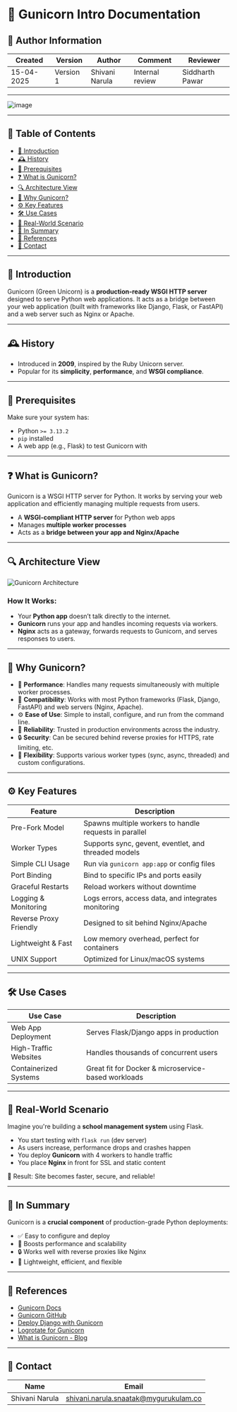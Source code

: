 # 🐍 Gunicorn Intro Documentation

## 👤 Author Information

| Created     | Version | Author          | Comment        | Reviewer        |
|-------------|---------|------------------|----------------|------------------|
| 15-04-2025  | Version 1 | Shivani Narula  | Internal review | Siddharth Pawar  |

---

![image](https://github.com/user-attachments/assets/890340a1-ed5e-4add-bdbb-3c49bd099890)

---

## 📑 Table of Contents

- [🌟 Introduction](#-introduction)
- [🕰️ History](#-history)
- [🔧 Prerequisites](#-prerequisites)
- [❓ What is Gunicorn?](#-what-is-gunicorn)
- [🔍 Architecture View](#-architecture-view)
- [🤔 Why Gunicorn?](#-why-gunicorn)
- [⚙️ Key Features](#-key-features)
- [🛠️ Use Cases](#-use-cases)
- [🧩 Real-World Scenario](#-real-world-scenario)
- [🧠 In Summary](#-in-summary)
- [🔗 References](#-references)
- [📇 Contact](#-contact)

---

## 🌟 Introduction

Gunicorn (Green Unicorn) is a **production-ready WSGI HTTP server** designed to serve Python web applications. It acts as a bridge between your web application (built with frameworks like Django, Flask, or FastAPI) and a web server such as Nginx or Apache.

---

## 🕰️ History

- Introduced in **2009**, inspired by the Ruby Unicorn server.  
- Popular for its **simplicity**, **performance**, and **WSGI compliance**.

---

## 🔧 Prerequisites

Make sure your system has:

- Python `>= 3.13.2`
- `pip` installed
- A web app (e.g., Flask) to test Gunicorn with

---

## ❓ What is Gunicorn?

Gunicorn is a WSGI HTTP server for Python. It works by serving your web application and efficiently managing multiple requests from users.

- A **WSGI-compliant HTTP server** for Python web apps  
- Manages **multiple worker processes**  
- Acts as a **bridge between your app and Nginx/Apache**

---

## 🔍 Architecture View

![Gunicorn Architecture](https://github.com/user-attachments/assets/77554584-461e-440a-8fc3-2c678baacd9b)

### How It Works:

- Your **Python app** doesn’t talk directly to the internet.
- **Gunicorn** runs your app and handles incoming requests via workers.
- **Nginx** acts as a gateway, forwards requests to Gunicorn, and serves responses to users.

---

## 🤔 Why Gunicorn?

- 🚀 **Performance**: Handles many requests simultaneously with multiple worker processes.
- 🔗 **Compatibility**: Works with most Python frameworks (Flask, Django, FastAPI) and web servers (Nginx, Apache).
- ⚙️ **Ease of Use**: Simple to install, configure, and run from the command line.
- 🔁 **Reliability**: Trusted in production environments across the industry.
- 🔒 **Security**: Can be secured behind reverse proxies for HTTPS, rate limiting, etc.
- 🔧 **Flexibility**: Supports various worker types (sync, async, threaded) and custom configurations.

---

## ⚙️ Key Features

| Feature                     | Description                                                                 |
|-----------------------------|-----------------------------------------------------------------------------|
| Pre-Fork Model              | Spawns multiple workers to handle requests in parallel                     |
| Worker Types                | Supports sync, gevent, eventlet, and threaded models                        |
| Simple CLI Usage            | Run via `gunicorn app:app` or config files                                 |
| Port Binding                | Bind to specific IPs and ports easily                                      |
| Graceful Restarts           | Reload workers without downtime                                            |
| Logging & Monitoring        | Logs errors, access data, and integrates monitoring                        |
| Reverse Proxy Friendly      | Designed to sit behind Nginx/Apache                                        |
| Lightweight & Fast          | Low memory overhead, perfect for containers                                |
| UNIX Support                | Optimized for Linux/macOS systems                                          |

---

## 🛠️ Use Cases

| Use Case               | Description                                           |
|------------------------|-------------------------------------------------------|
| Web App Deployment     | Serves Flask/Django apps in production               |
| High-Traffic Websites  | Handles thousands of concurrent users                |
| Containerized Systems  | Great fit for Docker & microservice-based workloads  |

---

## 🧩 Real-World Scenario

Imagine you're building a **school management system** using Flask.

- You start testing with `flask run` (dev server)
- As users increase, performance drops and crashes happen
- You deploy **Gunicorn** with 4 workers to handle traffic
- You place **Nginx** in front for SSL and static content

🎯 Result: Site becomes faster, secure, and reliable!

---

## 🧠 In Summary

Gunicorn is a **crucial component** of production-grade Python deployments:

- ✅ Easy to configure and deploy  
- 🚀 Boosts performance and scalability  
- 🔒 Works well with reverse proxies like Nginx  
- 🧰 Lightweight, efficient, and flexible  

---

## 🔗 References

- [Gunicorn Docs](https://docs.gunicorn.org/en/stable/)
- [Gunicorn GitHub](https://github.com/benoitc/gunicorn)
- [Deploy Django with Gunicorn](https://www.digitalocean.com/community/tutorials/how-to-deploy-django-with-gunicorn)
- [Logrotate for Gunicorn](https://betterstack.com/community/guides/logging/how-to-manage-log-files-with-logrotate-on-ubuntu-20-04/)
- [What is Gunicorn - Blog](https://medium.com/@serdarilarslan/what-is-gunicorn-5e674fff131b)

---

## 📇 Contact

| Name            | Email                                       |
|-----------------|---------------------------------------------|
| Shivani Narula  | shivani.narula.snaatak@mygurukulam.co       |

